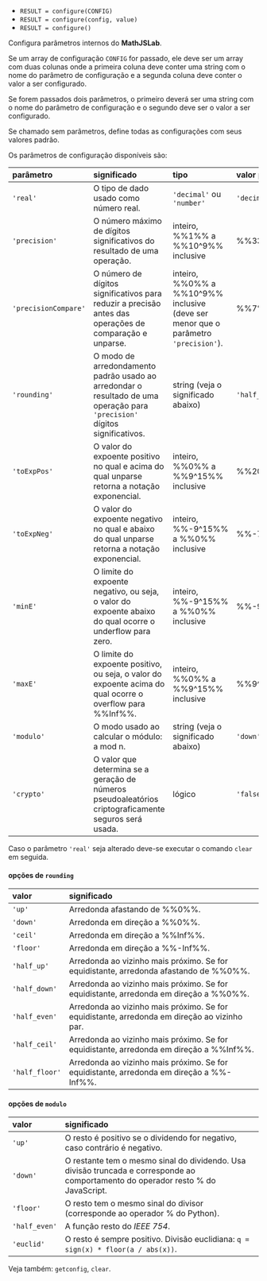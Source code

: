 - `RESULT = configure(CONFIG)`
- `RESULT = configure(config, value)`
- `RESULT = configure()`

Configura parâmetros internos do **MathJSLab**.

Se um array de configuração `CONFIG` for passado, ele deve ser um array com
duas colunas onde a primeira coluna deve conter uma string com o nome do
parâmetro de configuração e a segunda coluna deve conter o valor a ser
configurado.

Se forem passados dois parâmetros, o primeiro deverá ser uma string com o nome
do parâmetro de configuração e o segundo deve ser o valor a ser configurado.

Se chamado sem parâmetros, define todas as configurações com seus valores
padrão.

Os parâmetros de configuração disponíveis são:

| parâmetro            | significado                                                                                                                | tipo                                                                                | valor padrão  |
| :------------------- | :------------------------------------------------------------------------------------------------------------------------- | :---------------------------------------------------------------------------------- | :------------ |
| `'real'`             | O tipo de dado usado como número real.                                                                                     | `'decimal'` ou `'number'`                                                           | `'decimal'`   |
| `'precision'`        | O número máximo de dígitos significativos do resultado de uma operação.                                                    | inteiro, %%1%% a %%10^9%% inclusive                                                 | %%336%%       |
| `'precisionCompare'` | O número de dígitos significativos para reduzir a precisão antes das operações de comparação e unparse.                    | inteiro, %%0%% a %%10^9%% inclusive (deve ser menor que o parâmetro `'precision'`). | %%7%%         |
| `'rounding'`         | O modo de arredondamento padrão usado ao arredondar o resultado de uma operação para `'precision'` dígitos significativos. | string (veja o significado abaixo)                                                  | `'half_down'` |
| `'toExpPos'`         | O valor do expoente positivo no qual e acima do qual unparse retorna a notação exponencial.                                | inteiro, %%0%% a %%9^15%% inclusive                                                 | %%20%%        |
| `'toExpNeg'`         | O valor do expoente negativo no qual e abaixo do qual unparse retorna a notação exponencial.                               | inteiro, %%-9^15%% a %%0%% inclusive                                                | %%-7%%        |
| `'minE'`             | O limite do expoente negativo, ou seja, o valor do expoente abaixo do qual ocorre o underflow para zero.                   | inteiro, %%-9^15%% a %%0%% inclusive                                                | %%-9^15%%     |
| `'maxE'`             | O limite do expoente positivo, ou seja, o valor do expoente acima do qual ocorre o overflow para %%Inf%%.                  | inteiro, %%0%% a %%9^15%% inclusive                                                 | %%9^15%%      |
| `'modulo'`           | O modo usado ao calcular o módulo: a mod n.                                                                                | string (veja o significado abaixo)                                                  | `'down'`      |
| `'crypto'`           | O valor que determina se a geração de números pseudoaleatórios criptograficamente seguros será usada.                      | lógico                                                                              | `'false'`     |

Caso o parâmetro `'real'` seja alterado deve-se executar o comando `clear` em
seguida.

#### opções de `rounding`

| valor          | significado                                                                                  |
| :------------- | :------------------------------------------------------------------------------------------- |
| `'up'`         | Arredonda afastando de %%0%%.                                                                |
| `'down'`       | Arredonda em direção a %%0%%.                                                                |
| `'ceil'`       | Arredonda em direção a %%Inf%%.                                                              |
| `'floor'`      | Arredonda em direção a %%-Inf%%.                                                             |
| `'half_up'`    | Arredonda ao vizinho mais próximo. Se for equidistante, arredonda afastando de %%0%%.        |
| `'half_down'`  | Arredonda ao vizinho mais próximo. Se for equidistante, arredonda em direção a %%0%%.        |
| `'half_even'`  | Arredonda ao vizinho mais próximo. Se for equidistante, arredonda em direção ao vizinho par. |
| `'half_ceil'`  | Arredonda ao vizinho mais próximo. Se for equidistante, arredonda em direção a %%Inf%%.      |
| `'half_floor'` | Arredonda ao vizinho mais próximo. Se for equidistante, arredonda em direção a %%-Inf%%.     |

#### opções de `modulo`

| valor         | significado                                                                                                                       |
| :------------ | :-------------------------------------------------------------------------------------------------------------------------------- |
| `'up'`        | O resto é positivo se o dividendo for negativo, caso contrário é negativo.                                                        |
| `'down'`      | O restante tem o mesmo sinal do dividendo. Usa divisão truncada e corresponde ao comportamento do operador resto % do JavaScript. |
| `'floor'`     | O resto tem o mesmo sinal do divisor (corresponde ao operador % do Python).                                                       |
| `'half_even'` | A função resto do _IEEE 754_.                                                                                                     |
| `'euclid'`    | O resto é sempre positivo. Divisão euclidiana: `q = sign(x) * floor(a / abs(x))`.                                                 |

Veja também: `getconfig`, `clear`.
